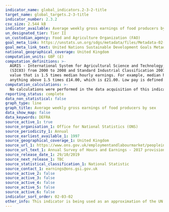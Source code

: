 ```yaml
---
indicator_name: global_indicators.2-3-2-title
target_name: global_targets.2-3-title
indicator_number: 2.3.2
csv_size: 2.544 kB
indicator_available: Average weekly gross earnings of food producers by sex
un_designated_tier: Tier II
un_custodian_agency: Food and Agriculture Organization (FAO)
goal_meta_link: https://unstats.un.org/sdgs/metadata/files/Metadata-02-03-02.pdf
goal_meta_link_text: United Nations Sustainable Development Goals Metadata (PDF 4.0 MB)
national_geographical_coverage: United Kingdom
computation_units: GBP (£)
computation_definitions: >-
  AGRIS - International System for Agricultural Science and Technology; CAP - Common Agriculture Policy; IAEG -  Inter-Agency and Expert Group; IFAD - International Fund for Agricultural Development. Food production industries are defined using Standard Industrial Classification 2003
  (SIC03) from 2000 to 2008 and Standard Industrial Classification 2007 (SIC07) from 2008 onwards. SIC03 - SIC division 01 and 05 are used. SIC07 - SIC division 01 and 03 are used. Low pay is defined as the value that is two-thirds of median hourly earnings and high pay is defined as the
  value that is 1.5 times median hourly earnings. For example, median hourly earnings for full-time employees in 2017 is £14.00, therefore low pay employees are considered to be anyone earning below two-thirds of £14.00, which is £9.33 and high pay full-time employees are those earning
  anything above 1.5 times £14.00, which is £21.00. Low pay is defined by the Organisation for Economic Co-Operation and Development (OECD)
computation_calculations: >-
  No calculations were performed in the data acquisition of this indicator as appropriate data was readily available in the final format specified by this indicator. For insight into the details of potential calculations please refer to the original source metadata or source contact.
reporting_status: complete
data_non_statistical: false
graph_type: line
graph_title: Average weekly gross earnings of food producers by sex
data_show_map: false
data_keywords: DEFRA
source_active_1: true
source_organisation_1: Office for National Statistics (ONS)
source_periodicity_1: Annual  
source_earliest_available_1: 1997
source_geographical_coverage_1: United Kingdom
source_url_1: https://www.ons.gov.uk/employmentandlabourmarket/peopleinwork/earningsandworkinghours/bulletins/annualsurveyofhoursandearnings/2019
source_url_text_1: Annual Survey of Hours and Earnings - 2017 provisional and 2016 revised results
source_release_date_1: 29/10/2019
source_next_release_1: TBC
source_statistical_classification_1: National Statistic
source_contact_1: earnings@ons.gsi.gov.uk
source_active_2: false
source_active_3: false
source_active_4: false
source_active_5: false
source_active_6: false
indicator_sort_order: 02-03-02
other_info: This indicator is being used as an approximation of the UN SDG Indicator. Where possible, we will work to identify or develop UK data to meet the global indicator specification. This indicator has not been identified in collaboration with topic experts.
---
```

